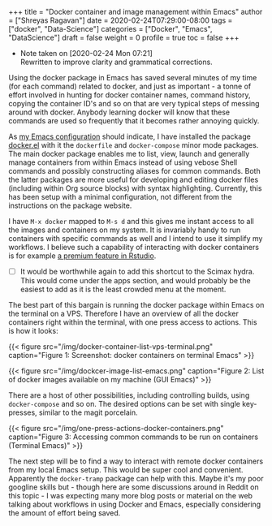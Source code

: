 +++
title = "Docker container and image management within Emacs"
author = ["Shreyas Ragavan"]
date = 2020-02-24T07:29:00-08:00
tags = ["docker", "Data-Science"]
categories = ["Docker", "Emacs", "DataScience"]
draft = false
weight = 0
profile = true
toc = false
+++

-   Note taken on <span class="timestamp-wrapper"><span class="timestamp">[2020-02-24 Mon 07:21] </span></span> <br />
    Rewritten to improve clarity and grammatical corrections.

Using the docker package in Emacs has saved several minutes of my time (for each command) related to docker, and just as important - a tonne of effort involved in hunting for docker container names, command history, copying the container ID's and so on that are very typical steps of messing around with docker. Anybody learning docker will know that these commands are used so frequently that it becomes rather annoying quickly.

As [my Emacs configuration](https://shreyas.ragavan.co/docs/sr-config/) should indicate, I have installed the package [docker.el](https://github.com/Silex/docker.el) with it the `dockerfile` and `docker-compose` minor mode packages. The main docker package enables me to list, view, launch and generally manage containers from within Emacs instead of using vebose Shell commands and possibly constructing aliases for common commands. Both the latter packages are more useful for developing and editing docker files (including within Org source blocks) with syntax highlighting. Currently, this has been setup with a minimal configuration, not different from the instructions on the package website.

I have `M-x docker` mapped to `M-s d` and this gives me instant access to all the images and containers on my system. It is invariably handy to run containers with specific commands as well and I intend to use it simplify my workflows. I believe such a capability of interacting with docker containers is for example [a premium feature in Rstudio](https://rstudio.com/products/rstudio-server-pro/).

-   [ ] It would be worthwhile again to add this shortcut to the Scimax hydra. This would come under the apps section, and would probably be the easiest to add as it is the least crowded menu at the moment.

The best part of this bargain is running the docker package within Emacs on the terminal on a VPS. Therefore I have an overview of all the docker containers right within the terminal, with one press access to actions. This is how it looks:

{{< figure src="/img/docker-container-list-vps-terminal.png" caption="Figure 1: Screenshot: docker containers on terminal Emacs" >}}

{{< figure src="/img/dockcer-image-list-emacs.png" caption="Figure 2: List of docker images available on my machine (GUI Emacs)" >}}

There are a host of other possibilities, including controlling builds, using `docker-compose` and so on. The desired options can be set with single key-presses, similar to the magit porcelain.

{{< figure src="/img/one-press-actions-docker-containers.png" caption="Figure 3: Accessing common commands to be run on containers (Terminal Emacs)" >}}

The next step will be to find a way to interact with remote docker containers from my local Emacs setup. This would be super cool and convenient. Apparently the `docker-tramp` package can help with this. Maybe it's my poor googline skills but - though here are some discussions around in Reddit on this topic - I was expecting many more blog posts or material on the web talking about workflows in using Docker and Emacs, especially considering the amount of effort being saved.
